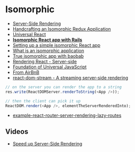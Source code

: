 # Isomorphic

* [Server-Side Rendering](https://github.com/dimaip/server-side-rendering)
* [Handcrafting an Isomorphic Redux Application ](https://medium.com/front-end-developers/handcrafting-an-isomorphic-redux-application-with-love-40ada4468af4#.72n7y1odt)
* [Universal React](https://24ways.org/2015/universal-react/)
* [**Isomorphic React app with Rails**](https://medium.com/@olance/isomorphic-reactjs-app-with-ruby-on-rails-part-1-server-side-rendering-8438bbb1ea1c)
* [Setting up a simple isomorphic React app](http://jmfurlott.com/tutorial-setting-up-a-simple-isomorphic-react-app/)
* [What is an isomorphic application](https://www.lullabot.com/articles/what-is-an-isomorphic-application)
* [True isomorphic app with baobab](https://www.codementor.io/reactjs/tutorial/true-isomorphic-apps-react-baobab#/)
* [Rendering React - Server-side](https://www.beaconreader.com/beacon-engineering-blog/rendering-react)
* [Foundation of Universal JavaScript](https://strongloop.com/strongblog/the-foundations-of-universal-or-isomorphic-javascript/)
* [From AirBnB](https://github.com/goatslacker/iso)
* [react-dom-stream - A streaming server-side rendering](https://github.com/aickin/react-dom-stream)

```js
// on the server you can render the app to a string
res.write(ReactDOMServer.renderToString(<App />));

// then the client can pick it up
ReactDOM.render(<App />, elementTheServerRenderedInto);
```

* [example-react-router-server-rendering-lazy-routes](https://github.com/rackt/example-react-router-server-rendering-lazy-routes)

## Videos

* [Speed up Server-Side Rendering](https://youtu.be/PnpfGy7q96U)